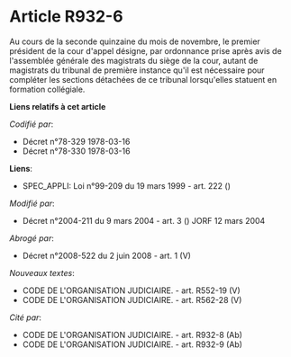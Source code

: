 # Article R932-6

Au cours de la seconde quinzaine du mois de novembre, le premier président de la cour d'appel désigne, par ordonnance prise
après avis de l'assemblée générale des magistrats du siège de la cour, autant de magistrats du tribunal de première instance
qu'il est nécessaire pour compléter les sections détachées de ce tribunal lorsqu'elles statuent en formation collégiale.

**Liens relatifs à cet article**

_Codifié par_:

  - Décret n°78-329 1978-03-16
  - Décret n°78-330 1978-03-16

**Liens**:

  - SPEC_APPLI: Loi n°99-209 du 19 mars 1999 - art. 222 ()

_Modifié par_:

  - Décret n°2004-211 du 9 mars 2004 - art. 3 () JORF 12 mars 2004

_Abrogé par_:

  - Décret n°2008-522 du 2 juin 2008 - art. 1 (V)

_Nouveaux textes_:

  - CODE DE L'ORGANISATION JUDICIAIRE. - art. R552-19 (V)
  - CODE DE L'ORGANISATION JUDICIAIRE. - art. R562-28 (V)

_Cité par_:

  - CODE DE L'ORGANISATION JUDICIAIRE. - art. R932-8 (Ab)
  - CODE DE L'ORGANISATION JUDICIAIRE. - art. R932-9 (Ab)

